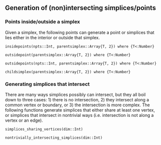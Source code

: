 
## Generation of (non)intersecting simplices/points
### Points inside/outside a simplex

Given a simplex, the following points can generate a point or simplices that lies either in the interior or outside that simplex.

```@docs
insidepoints(npts::Int, parentsimplex::Array{T, 2}) where {T<:Number}
```

```@docs
outsidepoint(parentsimplex::Array{T, 2}) where {T<:Number}
```

```@docs
outsidepoints(npts::Int, parentsimplex::Array{T, 2}) where {T<:Number}
```

```@docs
childsimplex(parentsimplex::Array{T, 2}) where {T<:Number}
```

### Generating simplices that intersect

There are many ways simplices possibly can intersect, but they all boil down
to three cases: 1) there is no intersection, 2) they intersect along a common vertex or boundary, or 3) the intersection is more complex. The following functions generate simplices that either share at least one vertex, or simplices that intersect in nontrivial ways (i.e. intersection is not along a vertex or an edge).

```@docs
simplices_sharing_vertices(dim::Int)
```

```@docs
nontrivially_intersecting_simplices(dim::Int)
```
